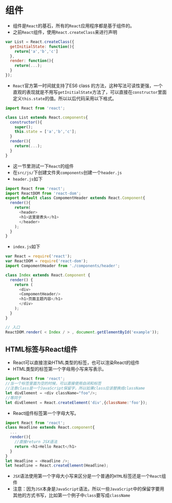 # 组件

* 组件是`React`的基石，所有的`React`应用程序都是基于组件的。
* 之前`React`组件，使用`React.createClass`来进行声明

```javascript
var List = React.createClass({
  getInitialState: function(){
    return['a','b','c']
  },
  render: function(){
    return(...);
  }
});
```

* `React`官方第一时间就支持了ES6 class 的方法，这种写法可读性更强，一个直观的表现就是不用写`getInitialState`方法了，可以直接在`constructor`里面定义`this.state`的值。所以以后代码采用以下格式。

```javascript
import React from 'react';

class List extends React.components{
  constructor(){
    super();
    this.state = ['a','b','c'];
  }
  render(){
    return(...);
  }
}
```

* 这一节里测试一下`React`的组件
* 在`src/js/`下创建文件夹`components`创建一个`header.js`
* `header.js`如下

```javascript
import React from 'react';
import ReactDOM from 'react-dom';
export default class CompomentHeader extends React.Component{
  render(){
    return(
      <header>
      <h1>这里是表头</h1>
      </header>
    );
  }
}
```

* `index.js`如下

```javascript
var React = require('react');
var ReactDOM = require('react-dom');
import CompomentHeader from './components/header';

class Index extends React.Component {
  render() {
    return (
      <div>
      <CompomentHeader/>
      <h1>页面主题内容</h1>
      </div>
    );
  }
}

// 入口
ReactDOM.render( < Index / > , document.getElementById('example'));
```

## HTML标签与React组件

* React可以直接渲染HTML类型的标签，也可以渲染React的组件
* HTML类型的标签第一个字母用小写来写表示。

```javascript
import React from 'react';
//当一个标签里面为空的时候，可以直接使用自闭和标签
//注意class是一个JavaScript保留字，所以如果class应该替换成className
let divElement = <div className="foo"/>;
//等同于
let divElement = React.createElement('div',{className:'foo'});
```

* React组件标签第一个字母大写。

```javascript
import React from 'react';
class Headline extends React.component{
  ...
  render(){
    //直接return JSX语法
    return <h1>Hello React</h1>
  }
}
let Headline = <Headline />;
let headline = React.createElement(Headline);
```

* `JSX`语法使用第一个字母大小写来区分是一个普通的`HTML`标签还是一个`React`组件
* 注意：因为`JSX`本身是`JavaScript`语法，所以一些`JavaScript`中的保留字要用其他的方式书写，比如第一个例子中`class`要写成`className`

